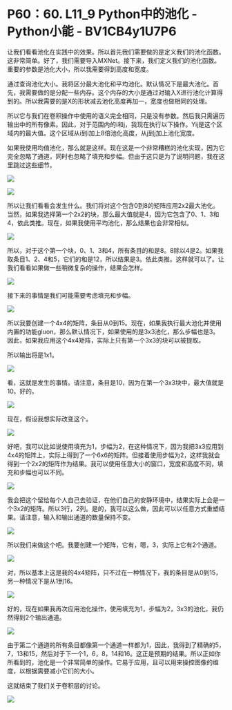 # P60：60. L11_9 Python中的池化 - Python小能 - BV1CB4y1U7P6

让我们看看池化在实践中的效果。所以首先我们需要做的是定义我们的池化函数。这非常简单。好了，我们需要导入MXNet。接下来，我们定义我们的池化函数。重要的参数是池化大小，所以我需要得到高度和宽度。

通过查询池化大小。我将区分最大池化和平均池化。默认情况下是最大池化。首先，我需要做的是分配一些内存。这个内存的大小是通过对输入X进行池化计算得到的。所以我需要的是X的形状减去池化高度再加一，宽度也做相同的处理。

所以它与我们在卷积操作中使用的语义完全相同，只是没有参数。然后我只需遍历输出中的所有像素。因此，对于范围内的i和j，我现在执行以下操作。Yij是这个区域内的最大值。这个区域从i到i加上8倍池化高度，从j到j加上池化宽度。

如果我使用均值池化，那么就是这样。现在这是一个非常糟糕的池化实现，因为它完全忽略了通道，同时也忽略了填充和步幅。但由于这只是为了说明问题，我在这里跳过这些细节。

![](img/de1b1c1dba5f0fc2e23deaef9abaea88_1.png)

![](img/de1b1c1dba5f0fc2e23deaef9abaea88_2.png)

所以让我们看看会发生什么。我们将对这个包含0到8的矩阵应用2x2最大池化。当然，如果我选择第一个2x2的块，那么最大值就是4，因为它包含了0、1、3和4，依此类推。现在，如果我使用平均池化，那么结果也会非常相似。

![](img/de1b1c1dba5f0fc2e23deaef9abaea88_4.png)

所以，对于这个第一个块，0、1、3和4，所有条目的和是8。8除以4是2。如果我取条目1、2、4和5，它们的和是12，所以结果是3。依此类推。这样就可以了。让我们看看如果做一些稍微复杂的操作，结果会怎样。

![](img/de1b1c1dba5f0fc2e23deaef9abaea88_6.png)

接下来的事情是我们可能需要考虑填充和步幅。

![](img/de1b1c1dba5f0fc2e23deaef9abaea88_8.png)

所以我要创建一个4x4的矩阵，条目从0到15。现在，如果我执行最大池化并使用内置的功能gluon，那么默认情况下，如果使用的是3x3池化，那么步幅也是3。因此，如果我应用这个4x4矩阵，实际上只有第一个3x3的块可以被提取。

所以输出将是1x1。

![](img/de1b1c1dba5f0fc2e23deaef9abaea88_10.png)

看，这就是发生的事情。请注意，条目是10，因为在第一个3x3块中，最大值就是10。好的。

![](img/de1b1c1dba5f0fc2e23deaef9abaea88_12.png)

现在，假设我想实际改变这个。

![](img/de1b1c1dba5f0fc2e23deaef9abaea88_14.png)

好吧，我可以比如说使用填充为1，步幅为2，在这种情况下，因为我把3x3应用到4x4的矩阵上，实际上得到了一个6x6的矩阵。但接着使用步幅为2，这样我就会得到一个2x2的矩阵作为结果。我可以使用任意大小的窗口，宽度和高度不同，填充和步幅也可以不同。

![](img/de1b1c1dba5f0fc2e23deaef9abaea88_16.png)

我会把这个留给每个人自己去验证，在他们自己的安静环境中，结果实际上会是一个3x2的矩阵。所以3行，2列。是的，我可以这么做，因此可以以任意方式重塑结果。请注意，输入和输出通道的数量保持不变。

![](img/de1b1c1dba5f0fc2e23deaef9abaea88_18.png)

所以我们来做这个吧。我要创建一个矩阵，它有，嗯，3，实际上它有2个通道。

![](img/de1b1c1dba5f0fc2e23deaef9abaea88_20.png)

对，所以基本上这是我的4x4矩阵，只不过在一种情况下，我的条目是从0到15，另一种情况下是从1到16。

![](img/de1b1c1dba5f0fc2e23deaef9abaea88_22.png)

好的，现在如果我再次应用池化操作，使用填充为1，步幅为2，3x3的池化，我仍然得到2个输出通道。

![](img/de1b1c1dba5f0fc2e23deaef9abaea88_24.png)

由于第二个通道的所有条目都像第一个通道一样都为1，因此，我得到了精确的5，7，13和15，然后对于下一个1，6，8，14和16。这正是预期的结果。所以正如你所看到的，池化是一个非常简单的操作。它易于应用，且可以用来操控图像的维度，以根据需要减小它们的大小。

这就结束了我们关于卷积层的讨论。

![](img/de1b1c1dba5f0fc2e23deaef9abaea88_26.png)
